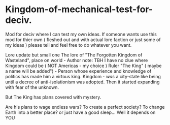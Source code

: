 # Kingdom-of-mechanical-test-for-deciv.
Mod for deciv where I can test my own ideas.
If someone wants use this mod for thier own ( fleshed out and with actual lore faction or just some of my ideas ) please tell and feel free to do whatever you want.

Lore update but small one
The lore of "The Forgotten Kingdom of Wasteland",
place on world - Author note: TBH I have no clue where Kingdom could be ( NOT Americas - my choice )
Ruler "The King" ( maybe a name will be added") - Person whose experience and knowledge of politics has made him a virtous king.
Kingdom - *was*  a city-state like being until a decree of anti-isolationism was adopted. Then it started expanding with fear of the unknown.


But The King has plans covered with mystery.

Are his plans to wage endless wars? To create a perfect society? To change Earth into a better place? or just have a good sleep... Well it depends on YOU
